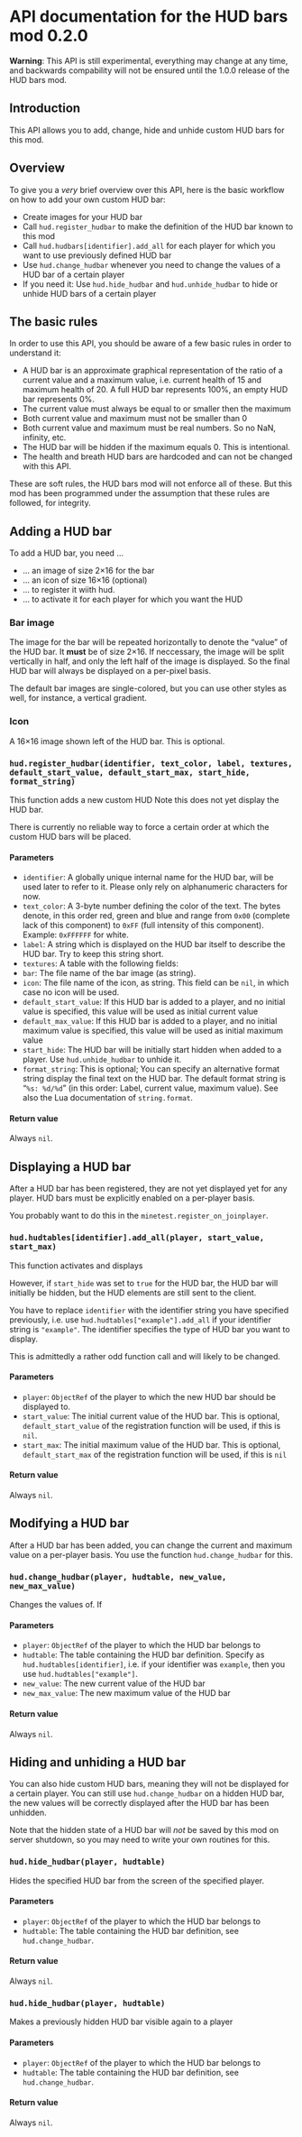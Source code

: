 API documentation for the HUD bars mod 0.2.0
============================================

**Warning**: This API is still experimental, everything may change at any time,
and backwards compability will not be ensured until the 1.0.0 release of the
HUD bars mod.

## Introduction
This API allows you to add, change, hide and unhide custom HUD bars for this mod.

## Overview
To give you a *very* brief overview over this API, here is the basic workflow on how to add your own custom HUD bar:

* Create images for your HUD bar
* Call `hud.register_hudbar` to make the definition of the HUD bar known to this mod
* Call `hud.hudbars[identifier].add_all` for each player for which you want to use previously defined HUD bar
* Use `hud.change_hudbar` whenever you need to change the values of a HUD bar of a certain player
* If you need it: Use `hud.hide_hudbar` and `hud.unhide_hudbar` to hide or unhide HUD bars of a certain player

## The basic rules
In order to use this API, you should be aware of a few basic rules in order to understand it:

* A HUD bar is an approximate graphical representation of the ratio of a current value and a maximum value, i.e. current health of 15 and maximum health of 20. A full HUD bar represents 100%, an empty HUD bar represents 0%.
* The current value must always be equal to or smaller then the maximum 
* Both current value and maximum must not be smaller than 0
* Both current value and maximum must be real numbers. So no NaN, infinity, etc.
* The HUD bar will be hidden if the maximum equals 0. This is intentional.
* The health and breath HUD bars are hardcoded and can not be changed with this API.

These are soft rules, the HUD bars mod will not enforce all of these.
But this mod has been programmed under the assumption that these rules are followed, for integrity.

## Adding a HUD bar
To add a HUD bar, you need …

* … an image of size 2×16 for the bar
* … an icon of size 16×16 (optional)
* … to register it wiith hud.
* … to activate it for each player for which you want the HUD 

### Bar image
The image for the bar will be repeated horizontally to denote the “value” of the HUD bar.
It **must** be of size 2×16.
If neccessary, the image will be split vertically in half, and only the left half of the image
is displayed. So the final HUD bar will always be displayed on a per-pixel basis.

The default bar images are single-colored, but you can use other styles as well, for instance,
a vertical gradient.

### Icon
A 16×16 image shown left of the HUD bar. This is optional.

### `hud.register_hudbar(identifier, text_color, label, textures, default_start_value, default_start_max, start_hide, format_string)`
This function adds a new custom HUD
Note this does not yet display the HUD bar.

There is currently no reliable way to force a certain order at which the custom HUD bars will be placed.

#### Parameters
* `identifier`: A globally unique internal name for the HUD bar, will be used later to refer to it. Please only rely on alphanumeric characters for now.
* `text_color`: A 3-byte number defining the color of the text. The bytes denote, in this order red, green and blue and range from `0x00` (complete lack of this component) to `0xFF` (full intensity of this component). Example: `0xFFFFFF` for white.
* `label`: A string which is displayed on the HUD bar itself to describe the HUD bar. Try to keep this string short.
* `textures`: A table with the following fields:
 * `bar`: The file name of the bar image (as string).
 * `icon`: The file name of the icon, as string. This field can be `nil`, in which case no icon will be used.
* `default_start_value`: If this HUD bar is added to a player, and no initial value is specified, this value will be used as initial current value
* `default_max_value`: If this HUD bar is added to a player, and no initial maximum value is specified, this value will be used as initial maximum value
* `start_hide`: The HUD bar will be initially start hidden when added to a player. Use `hud.unhide_hudbar` to unhide it.
* `format_string`: This is optional; You can specify an alternative format string display the final text on the HUD bar. The default format string is “`%s: %d/%d`” (in this order: Label, current value, maximum value). See also the Lua documentation of `string.format`.


#### Return value
Always `nil`.


## Displaying a HUD bar
After a HUD bar has been registered, they are not yet displayed yet for any player. HUD bars must be
explicitly enabled on a per-player basis.

You probably want to do this in the `minetest.register_on_joinplayer`.

### `hud.hudtables[identifier].add_all(player, start_value, start_max)`
This function activates and displays

However, if `start_hide` was set to `true` for the HUD bar, the HUD bar will initially be hidden, but
the HUD elements are still sent to the client.

You have to replace `identifier` with the identifier string you have specified previously, i.e. use
`hud.hudtables["example"].add_all` if your identifier string is `"example"`. The identifier
specifies the type of HUD bar you want to display.

This is admittedly a rather odd function call and will likely to be changed.

#### Parameters
* `player`: `ObjectRef` of the player to which the new HUD bar should be displayed to.
* `start_value`: The initial current value of the HUD bar. This is optional, `default_start_value` of the registration function will be used, if this is `nil`.
* `start_max`: The initial maximum value of the HUD bar. This is optional, `default_start_max` of the registration function will be used, if this is `nil`

#### Return value
Always `nil`.



## Modifying a HUD bar
After a HUD bar has been added, you can change the current and maximum value on a per-player basis.
You use the function `hud.change_hudbar` for this.

### `hud.change_hudbar(player, hudtable, new_value, new_max_value)`
Changes the values of. If

#### Parameters
* `player`: `ObjectRef` of the player to which the HUD bar belongs to
* `hudtable`: The table containing the HUD bar definition. Specify as `hud.hudtables[identifier]`, i.e. if your identifier was `example`, then you use `hud.hudtables["example"]`.
* `new_value`: The new current value of the HUD bar
* `new_max_value`: The new maximum value of the HUD bar

#### Return value
Always `nil`.


## Hiding and unhiding a HUD bar
You can also hide custom HUD bars, meaning they will not be displayed for a certain player. You can still
use `hud.change_hudbar` on a hidden HUD bar, the new values will be correctly displayed after the HUD bar
has been unhidden.

Note that the hidden state of a HUD bar will *not* be saved by this mod on server shutdown, so you may need
to write your own routines for this.

### `hud.hide_hudbar(player, hudtable)`
Hides the specified HUD bar from the screen of the specified player.

#### Parameters
* `player`: `ObjectRef` of the player to which the HUD bar belongs to
* `hudtable`: The table containing the HUD bar definition, see `hud.change_hudbar`.

#### Return value
Always `nil`.


### `hud.hide_hudbar(player, hudtable)`
Makes a previously hidden HUD bar visible again to a player

#### Parameters
* `player`: `ObjectRef` of the player to which the HUD bar belongs to
* `hudtable`: The table containing the HUD bar definition, see `hud.change_hudbar`.

#### Return value
Always `nil`.

